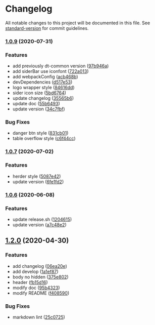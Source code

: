 # Changelog

All notable changes to this project will be documented in this file. See [standard-version](https://github.com/conventional-changelog/standard-version) for commit guidelines.

### [1.0.9](http://gitlab.prod.dtstack.cn:10022/dt-insight-front/infrastructure/ant-design-dtinsight-theme/compare/v1.0.7...v1.0.9) (2020-07-31)


### Features

* add previously dt-common version ([97b946a](http://gitlab.prod.dtstack.cn:10022/dt-insight-front/infrastructure/ant-design-dtinsight-theme/commit/97b946aa56d0ac10a25103a156600b7c667a1e06))
* add siderBar use iconfont ([722a013](http://gitlab.prod.dtstack.cn:10022/dt-insight-front/infrastructure/ant-design-dtinsight-theme/commit/722a0131c7b627efd9da814cebca11458584f003))
* add webpackConfig ([acb468b](http://gitlab.prod.dtstack.cn:10022/dt-insight-front/infrastructure/ant-design-dtinsight-theme/commit/acb468bd83ebb125d58c6ec52f9bc5957e3a1aa3))
* devDependencies ([d517e53](http://gitlab.prod.dtstack.cn:10022/dt-insight-front/infrastructure/ant-design-dtinsight-theme/commit/d517e5362a900ad4a017f7ee068e6acf5b3d368b))
* logo wrapper style ([84616dd](http://gitlab.prod.dtstack.cn:10022/dt-insight-front/infrastructure/ant-design-dtinsight-theme/commit/84616ddee9dea5d69e72266d1a831661442a17ca))
* sider icon size ([5bd6764](http://gitlab.prod.dtstack.cn:10022/dt-insight-front/infrastructure/ant-design-dtinsight-theme/commit/5bd676429e6b0c9f9629d1ab2329d81ea6811a4e))
* update changelog ([35565b6](http://gitlab.prod.dtstack.cn:10022/dt-insight-front/infrastructure/ant-design-dtinsight-theme/commit/35565b6827fc0c32fa5586af9f82e99153dbcfd9))
* update doc ([55b6493](http://gitlab.prod.dtstack.cn:10022/dt-insight-front/infrastructure/ant-design-dtinsight-theme/commit/55b649325a097677cf8313c8568bf0a44480dad0))
* update version ([34c7fbf](http://gitlab.prod.dtstack.cn:10022/dt-insight-front/infrastructure/ant-design-dtinsight-theme/commit/34c7fbfacd2674bd869386d8339bac7f67ed1cbb))


### Bug Fixes

* danger btn style ([831cb01](http://gitlab.prod.dtstack.cn:10022/dt-insight-front/infrastructure/ant-design-dtinsight-theme/commit/831cb01d8a90832537ced9d95739e09b884c2543))
* table overflow style ([c6f44cc](http://gitlab.prod.dtstack.cn:10022/dt-insight-front/infrastructure/ant-design-dtinsight-theme/commit/c6f44ccf136d3f69158d765615acfe652af1acbf))

### [1.0.7](http://gitlab.prod.dtstack.cn:10022/dt-insight-front/infrastructure/ant-design-dtinsight-theme/compare/v1.0.6...v1.0.7) (2020-07-02)


### Features

* herder style ([5087e42](http://gitlab.prod.dtstack.cn:10022/dt-insight-front/infrastructure/ant-design-dtinsight-theme/commit/5087e42b5a261b2a5f700c230fa0b7cb63187f74))
* update version ([6fe1fd2](http://gitlab.prod.dtstack.cn:10022/dt-insight-front/infrastructure/ant-design-dtinsight-theme/commit/6fe1fd2f4b24beed8595b2639a3ce697d2722f1f))

### [1.0.6](http://gitlab.prod.dtstack.cn:10022/dt-insight-front/infrastructure/ant-design-dtinsight-theme/compare/v1.0.1...v1.0.6) (2020-06-08)


### Features

* update release.sh ([1204615](http://gitlab.prod.dtstack.cn:10022/dt-insight-front/infrastructure/ant-design-dtinsight-theme/commit/1204615))
* update version ([a7c48e2](http://gitlab.prod.dtstack.cn:10022/dt-insight-front/infrastructure/ant-design-dtinsight-theme/commit/a7c48e2))

## [1.2.0](http://gitlab.prod.dtstack.cn:10022/dt-insight-front/infrastructure/ant-design-dtinsight-theme/compare/v1.3.0...v1.2.0) (2020-04-30)


### Features

* add changelog ([06ea20e](http://gitlab.prod.dtstack.cn:10022/dt-insight-front/infrastructure/ant-design-dtinsight-theme/commit/06ea20e9440178330f490b14b03babb34588bb58))
* add develop ([1a1ef87](http://gitlab.prod.dtstack.cn:10022/dt-insight-front/infrastructure/ant-design-dtinsight-theme/commit/1a1ef8785f8ba528c1447fa5fee3dc7fe05ea2e2))
* body no hidden ([375e802](http://gitlab.prod.dtstack.cn:10022/dt-insight-front/infrastructure/ant-design-dtinsight-theme/commit/375e80227b63006a1bc3493ba4dacce5ccc51d93))
* header ([fb15d16](http://gitlab.prod.dtstack.cn:10022/dt-insight-front/infrastructure/ant-design-dtinsight-theme/commit/fb15d1650b07cafddf6b42b7673fbdfb2e145fb4))
* modify doc ([95b4323](http://gitlab.prod.dtstack.cn:10022/dt-insight-front/infrastructure/ant-design-dtinsight-theme/commit/95b43233647b706e2724ee2e9c90f838f206bdd9))
* modify README ([f408590](http://gitlab.prod.dtstack.cn:10022/dt-insight-front/infrastructure/ant-design-dtinsight-theme/commit/f408590c6abf6a27acfebb6e84f09c437b8f19ed))


### Bug Fixes

* markdown lint ([25c0725](http://gitlab.prod.dtstack.cn:10022/dt-insight-front/infrastructure/ant-design-dtinsight-theme/commit/25c072584ad526d352385b8ff06c71135f836c3e))
